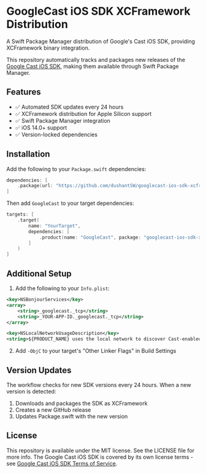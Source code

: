 # GoogleCast iOS SDK XCFramework Distribution

A Swift Package Manager distribution of Google's Cast iOS SDK, providing XCFramework binary integration.

This repository automatically tracks and packages new releases of the [Google Cast iOS SDK](https://developers.google.com/cast/docs/ios_sender), making them available through Swift Package Manager.

## Features

- ✅ Automated SDK updates every 24 hours
- ✅ XCFramework distribution for Apple Silicon support
- ✅ Swift Package Manager integration
- ✅ iOS 14.0+ support
- ✅ Version-locked dependencies

## Installation

Add the following to your `Package.swift` dependencies:

```swift
dependencies: [
    .package(url: "https://github.com/dushantSW/googlecast-ios-sdk-xcframeworks.git", .exact("4.8.3"))
]
```

Then add `GoogleCast` to your target dependencies:

```swift
targets: [
    .target(
        name: "YourTarget",
        dependencies: [
            .product(name: "GoogleCast", package: "googlecast-ios-sdk-xcframeworks")
        ]
    )
]
```

## Additional Setup

1. Add the following to your `Info.plist`:

```xml
<key>NSBonjourServices</key>
<array>
    <string>_googlecast._tcp</string>
    <string>_YOUR-APP-ID._googlecast._tcp</string>
</array>

<key>NSLocalNetworkUsageDescription</key>
<string>${PRODUCT_NAME} uses the local network to discover Cast-enabled devices on your WiFi network.</string>
```

2. Add `-ObjC` to your target's "Other Linker Flags" in Build Settings

## Version Updates

The workflow checks for new SDK versions every 24 hours. When a new version is detected:
1. Downloads and packages the SDK as XCFramework
2. Creates a new GitHub release
3. Updates Package.swift with the new version

## License

This repository is available under the MIT license. See the LICENSE file for more info.
The Google Cast iOS SDK is covered by its own license terms - see [Google Cast iOS SDK Terms of Service](https://developers.google.com/cast/docs/terms).
